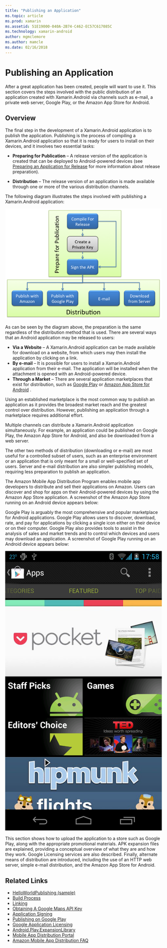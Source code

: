 ```yaml
---
title: "Publishing an Application"
ms.topic: article
ms.prod: xamarin
ms.assetid: 51E19000-040A-2B74-C462-EC57C617085C
ms.technology: xamarin-android
author: mgmclemore
ms.author: mamcle
ms.date: 02/16/2018
---
```


# Publishing an Application

After a great application has been created, people will want to use it. This
section covers the steps involved with the public distribution of an application
created with Xamarin.Android via channels such as e-mail, a private web server,
Google Play, or the Amazon App Store for Android.


## Overview

The final step in the development of a Xamarin.Android application is
to publish the application. Publishing is the process of compiling a
Xamarin.Android application so that it is ready for users to install on
their devices, and it involves two essential tasks:

-   **Preparing for Publication** &ndash; A release version of the
    application is created that can be deployed to Android-powered
    devices (see [Preparing an Application for Release](~/android/deploy-test/release-prep/index.md)
    for more information about release preparation).

-   **Distribution** &ndash; The release version of an application is made
    available through one or more of the various distribution channels.

The following diagram illustrates the steps involved with publishing a Xamarin.Android application:

[ ![Build and deploy flowchart](images/build-and-deploy-steps.png)](images/build-and-deploy-steps.png)

As can be seen by the diagram above, the preparation is the same regardless
of the distribution method that is used. There are several ways that an Android
application may be released to users:

-   **Via a Website** &ndash; A Xamarin.Android application can be made available for download on a website, from which users may then install the application by clicking on a link.
-   **By e-mail** &ndash; It is possible for users to install a Xamarin.Android application from their e-mail. The application will be installed when the attachment is opened with an Android-powered device.
-   **Through a Market** &ndash; There are several application marketplaces that exist for distribution, such as  [Google Play](http://play.google.com/) or  [Amazon App Store for Android](http://www.amazon.com/mobile-apps/b?ie=UTF8&node=2350149011) .


Using an established marketplace is the most common way to publish an
application as it provides the broadest market reach and the greatest control
over distribution. However, publishing an application through a marketplace
requires additional effort.

Multiple channels can distribute a Xamarin.Android application
simultaneously. For example, an application could be published on Google Play,
the Amazon App Store for Android, and also be downloaded from a web server.

The other two methods of distribution (downloading or e-mail) are most useful
for a controlled subset of users, such as an enterprise environment or an
application that is only meant for a small or well-specified set of users.
Server and e-mail distribution are also simpler publishing models, requiring
less preparation to publish an application.

The Amazon Mobile App Distribution Program enables mobile app developers to
distribute and sell their applications on Amazon. Users can discover and shop
for apps on their Android-powered devices by using the Amazon App Store
application. A screenshot of the Amazon App Store running on an Android device
appears below:

Google Play is arguably the most comprehensive and popular marketplace for
Android applications. Google Play allows users to discover, download, rate, and
pay for applications by clicking a single icon either on their device or on
their computer. Google Play also provides tools to assist in the analysis of
sales and market trends and to control which devices and users may download an
application. A screenshot of Google Play running on an Android device appears
below:

[ ![Google Play screenshot](images/google-play-app.png)](images/google-play-app.png)

This section shows how to upload the application to a store such as
Google Play, along with the appropriate promotional materials. APK
expansion files are explained, providing a conceptual overview of what
they are and how they work. Google Licensing services are also
described. Finally, alternate means of distribution are introduced,
including the use of an HTTP web server, simple e-mail distribution,
and the Amazon App Store for Android.


## Related Links

- [HelloWorldPublishing (sample)](https://developer.xamarin.com/samples/monodroid/HelloWorldPublishing/)
- [Build Process](~/android/deploy-test/building-apps/build-process.md)
- [Linking](~/android/deploy-test/linker.md)
- [Obtaining A Google Maps API Key](~/android/platform/maps-and-location/maps/obtaining-a-google-maps-api-key.md)
- [Application Signing](https://source.android.com/security/apksigning/)
- [Publishing on Google Play](http://developer.android.com/distribute/googleplay/publish/index.html)
- [Google Application Licensing](http://developer.android.com/guide/google/play/licensing/index.html)
- [Android.Play.ExpansionLibrary](https://github.com/mattleibow/Android.Play.ExpansionLibrary)
- [Mobile App Distribution Portal](https://developer.amazon.com/welcome.html)
- [Amazon Mobile App Distribution FAQ](https://developer.amazon.com/help/faq.html)
